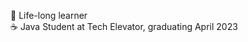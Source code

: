 🧠 Life-long learner<br>
☕ Java Student at Tech Elevator, graduating April 2023

<!---
nicole440/nicole440 is a ✨ special ✨ repository because its `README.md` (this file) appears on your GitHub profile.
You can click the Preview link to take a look at your changes.
--->
